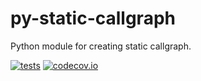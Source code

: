 # py-static-callgraph

Python module for creating static callgraph.

[![tests](https://travis-ci.org/burlog/py-static-callgraph.svg?branch=master)](https://travis-ci.org/burlog/py-static-callgraph)
[![codecov.io](https://codecov.io/github/burlog/py-static-callgraph/coverage.svg?branch=master)](https://codecov.io/github/burlog/py-static-callgraph?branch=master)
